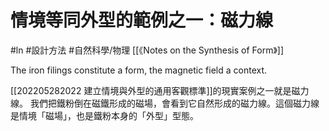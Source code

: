 # 情境等同外型的範例之一：磁力線
#ln #設計方法 #自然科學/物理
[[《Notes on the Synthesis of Form》]]

The iron filings constitute a form, the magnetic field a context.

[[202205282022 建立情境與外型的通用客觀標準]]的現實案例之一就是磁力線。
我們把鐵粉倒在磁鐵形成的磁場，會看到它自然形成的磁力線。這個磁力線是情境「磁場」，也是鐵粉本身的「外型」型態。